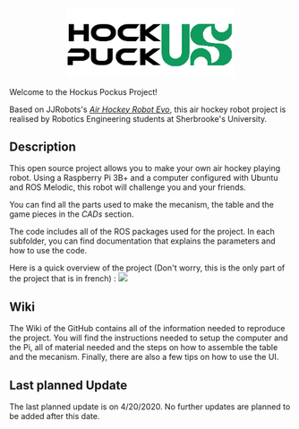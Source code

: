 <p align="center">
    <img src="ui/src/resources/logo_noir.png" width="300">
</p>

Welcome to the Hockus Pockus Project!

Based on JJRobots's [*Air Hockey Robot Evo*](https://www.jjrobots.com/the-open-source-air-hockey-robot/), this air hockey robot project is realised by Robotics Engineering students at Sherbrooke's University.

## Description

This open source project allows you to make your own air hockey playing robot. Using a Raspberry Pi 3B+ and a computer configured with Ubuntu and ROS Melodic, this robot will challenge you and your friends.  

You can find all the parts used to make the mecanism, the table and the game pieces in the *CADs* section. 

The code includes all of the ROS packages used for the project. In each subfolder, you can find documentation that explains the parameters and how to use the code.

Here is a quick overview of the project (Don't worry, this is the only part of the project that is in french) : 
[![](https://www.youtube.com/watch?v=SczSFBfo3R8&feature=youtu.be&fbclid=IwAR1Mr65hEuyLu6EIYQd8B7uak9v7MPMQZfbY0B6iSQGxjJVuwus3ptX8Zc0.jpg)](https://www.youtube.com/watch?v=SczSFBfo3R8&feature=youtu.be&fbclid=IwAR1Mr65hEuyLu6EIYQd8B7uak9v7MPMQZfbY0B6iSQGxjJVuwus3ptX8Zc0)

## Wiki

The Wiki of the GitHub contains all of the information needed to reproduce the project. You will find the instructions needed to setup the computer and the Pi, all of material needed and the steps on how to assemble the table and the mecanism. Finally, there are also a few tips on how to use the UI. 

## Last planned Update

The last planned update is on 4/20/2020. No further updates are planned to be added after this date.
